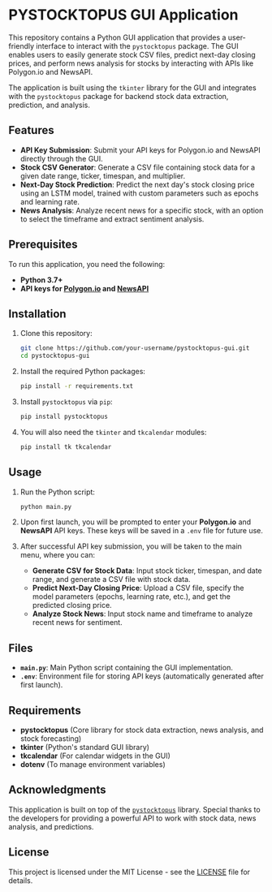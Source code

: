 # PYSTOCKTOPUS GUI Application

This repository contains a Python GUI application that provides a user-friendly interface to interact with the `pystocktopus` package. The GUI enables users to easily generate stock CSV files, predict next-day closing prices, and perform news analysis for stocks by interacting with APIs like Polygon.io and NewsAPI.

The application is built using the `tkinter` library for the GUI and integrates with the `pystocktopus` package for backend stock data extraction, prediction, and analysis.

## Features

- **API Key Submission**: Submit your API keys for Polygon.io and NewsAPI directly through the GUI.
- **Stock CSV Generator**: Generate a CSV file containing stock data for a given date range, ticker, timespan, and multiplier.
- **Next-Day Stock Prediction**: Predict the next day's stock closing price using an LSTM model, trained with custom parameters such as epochs and learning rate.
- **News Analysis**: Analyze recent news for a specific stock, with an option to select the timeframe and extract sentiment analysis.

## Prerequisites

To run this application, you need the following:

- **Python 3.7+**
- **API keys for [Polygon.io](https://polygon.io/) and [NewsAPI](https://newsapi.org/)**

## Installation

1. Clone this repository:

   ```bash
   git clone https://github.com/your-username/pystocktopus-gui.git
   cd pystocktopus-gui
   ```

2. Install the required Python packages:

   ```bash
   pip install -r requirements.txt
   ```

3. Install `pystocktopus` via `pip`:

   ```bash
   pip install pystocktopus
   ```

4. You will also need the `tkinter` and `tkcalendar` modules:

   ```bash
   pip install tk tkcalendar
   ```

## Usage

1. Run the Python script:

   ```bash
   python main.py
   ```

2. Upon first launch, you will be prompted to enter your **Polygon.io** and **NewsAPI** API keys. These keys will be saved in a `.env` file for future use.

3. After successful API key submission, you will be taken to the main menu, where you can:

   - **Generate CSV for Stock Data**: Input stock ticker, timespan, and date range, and generate a CSV file with stock data.
   - **Predict Next-Day Closing Price**: Upload a CSV file, specify the model parameters (epochs, learning rate, etc.), and get the predicted closing price.
   - **Analyze Stock News**: Input stock name and timeframe to analyze recent news for sentiment.

## Files

- **`main.py`**: Main Python script containing the GUI implementation.
- **`.env`**: Environment file for storing API keys (automatically generated after first launch).

## Requirements

- **pystocktopus** (Core library for stock data extraction, news analysis, and stock forecasting)
- **tkinter** (Python's standard GUI library)
- **tkcalendar** (For calendar widgets in the GUI)
- **dotenv** (To manage environment variables)

## Acknowledgments

This application is built on top of the [`pystocktopus`](https://pypi.org/project/pystocktopus/) library. Special thanks to the developers for providing a powerful API to work with stock data, news analysis, and predictions.

## License

This project is licensed under the MIT License - see the [LICENSE](LICENSE) file for details.